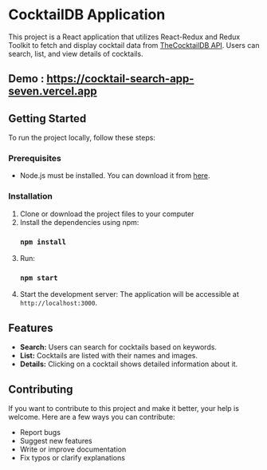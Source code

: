 # CocktailDB Application

This project is a React application that utilizes React-Redux and Redux Toolkit to fetch and display cocktail data from [TheCocktailDB API](https://www.thecocktaildb.com/api.php). Users can search, list, and view details of cocktails.

## Demo : https://cocktail-search-app-seven.vercel.app

## Getting Started

To run the project locally, follow these steps:

### Prerequisites

- Node.js must be installed. You can download it from [here](https://nodejs.org/).

### Installation

1. Clone or download the project files to your computer
2. Install the dependencies using npm:
   ### `npm install`
3. Run:
   ### `npm start`
4. Start the development server: The application will be accessible at `http://localhost:3000`.

## Features

- **Search:** Users can search for cocktails based on keywords.
- **List:** Cocktails are listed with their names and images.
- **Details:** Clicking on a cocktail shows detailed information about it.

## Contributing

If you want to contribute to this project and make it better, your help is welcome. Here are a few ways you can contribute:

- Report bugs
- Suggest new features
- Write or improve documentation
- Fix typos or clarify explanations
